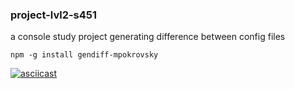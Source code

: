 ### project-lvl2-s451
a console study project generating difference between config files

`npm -g install gendiff-mpokrovsky`

[![asciicast](https://asciinema.org/a/236334.png)](https://asciinema.org/a/236334)